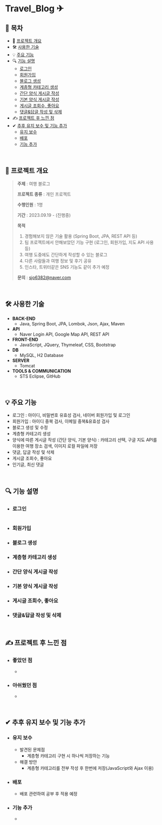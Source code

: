 # Travel_Blog ✈
## 📔 목차
* 📃 [프로젝트 개요](#-프로젝트-개요)
* 🛠 [사용한 기술](#-사용한-기술)
* 💡 [주요 기능](#-주요-기능)
* 🔍 [기능 설명](#-기능-설명)
  * [로그인](#로그인)
  * [회원가입](#회원가입)
  * [블로그 생성](#블로그-생성)
  * [계층형 카테고리 생성](#계층형-카테고리-생성)
  * [간단 양식 게시글 작성](#간단-양식-게시글-작성)
  * [기본 양식 게시글 작성](#기본-양식-게시글-작성)
  * [게시글 조회수, 좋아요](#게시글-조회수,-좋아요)
  * [댓글&답글 작성 및 삭제](#댓글&답글-작성-및-삭제)
* ✍ [프로젝트 후 느낀 점](#-프로젝트-후-느낀-점)
* ✔ [추후 유지 보수 및 기능 추가](#-추후-유지-보수-및-기능-추가)
  * [유지 보수](#유지-보수)
  * [배포](#배포)
  * [기능 추가](#기능-추가)

<br/>

## 📃 프로젝트 개요

> <b>주제</b> : 여행 블로그
> 
> <b>프로젝트 종류</b> : 개인 프로젝트
> 
> <b>수행인원</b> : 1명
> 
> <b>기간</b> : 2023.09.19 - (진행중)
>
> <b>목적</b>
>   1. 경험해보지 않은 기술 활용 (Spring Boot, JPA, REST API 등)
>   2. 팀 프로젝트에서 안해보았던 기능 구현 (로그인, 회원가입, 지도 API 사용 등)
>   3. 여행 도중에도 간단하게 작성할 수 있는 블로그
>   4. 다른 사람들과 여행 정보 및 후기 공유
>   5. 인스타, 트위터같은 SNS 기능도 같이 추가 예정
>
> <b>문의</b> : sjo6382@naver.com

<br/>

## 🛠 사용한 기술
  * <b>BACK-END</b>
      * Java, Spring Boot, JPA, Lombok, Json, Ajax, Maven
  * <b>API</b>
      * Naver Login API, Google Map API, REST API
  * <b>FRONT-END</b>
      * JavaScript, JQuery, Thymeleaf, CSS, Bootstrap
  * <b>DB</b>
      * MySQL, H2 Database
  * <b>SERVER</b>
      * Tomcat
  * <b>TOOLS & COMMUNICATION</b>
      * STS Eclipse, GitHub

<br/>

## 💡 주요 기능
  * 로그인 : 아이디, 비밀번호 유효성 검사, 네이버 회원가입 및 로그인
  * 회원가입 : 아이디 중복 검사, 이메일 중복&유효성 검사
  * 블로그 생성 및 수정
  * 계층형 카테고리 생성
  * 양식에 따른 게시글 작성 (간단 양식, 기본 양식) : 카테고리 선택, 구글 지도 API를 이용한 여행 장소 검색, 이미지 로컬 파일에 저장
  * 댓글, 답글 작성 및 삭제
  * 게시글 조회수, 좋아요
  * 인기글, 최신 댓글

<br/>

## 🔍 기능 설명

- ### 로그인
  <img src=""/>
- ### 회원가입
  
- ### 블로그 생성
  
- ### 계층형 카테고리 생성
  
- ### 간단 양식 게시글 작성
  
- ### 기본 양식 게시글 작성
  
- ### 게시글 조회수, 좋아요
  
- ### 댓글&답글 작성 및 삭제

<br/>

## ✍ 프로젝트 후 느낀 점

* ### 좋았던 점
  * 
* ### 아쉬웠던 점
  * 

<br/>

## ✔ 추후 유지 보수 및 기능 추가

* ### 유지 보수
  * 발견된 문제점
     * 계층형 카테고리 구현 시 하나씩 저장하는 기능
  * 해결 방안
     * 계층형 카테고리를 전부 작성 후 한번에 저장(JavaScript와 Ajax 이용)

* ### 배포
  * 배포 관련하여 공부 후 적용 예정

* ### 기능 추가
  * 

